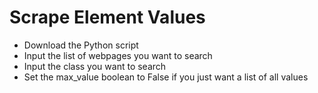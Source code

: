 # Scrape Element Values
 
- Download the Python script
- Input the list of webpages you want to search
- Input the class you want to search
- Set the max_value boolean to False if you just want a list of all values
